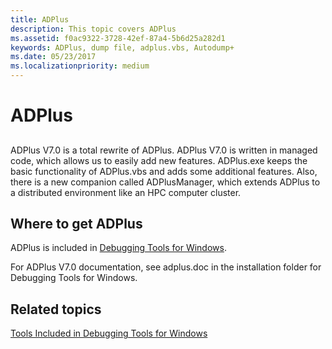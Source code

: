 ```yaml
---
title: ADPlus
description: This topic covers ADPlus
ms.assetid: f0ac9322-3728-42ef-87a4-5b6d25a282d1
keywords: ADPlus, dump file, adplus.vbs, Autodump+
ms.date: 05/23/2017
ms.localizationpriority: medium
---
```


# ADPlus


## <span id="ddk_adplus_dtoolq"></span><span id="DDK_ADPLUS_DTOOLQ"></span>


ADPlus V7.0 is a total rewrite of ADPlus. ADPlus V7.0 is written in managed code, which allows us to easily add new features. ADPlus.exe keeps the basic functionality of ADPlus.vbs and adds some additional features. Also, there is a new companion called ADPlusManager, which extends ADPlus to a distributed environment like an HPC computer cluster.

## <span id="Where_to_get_ADPlus"></span><span id="where_to_get_adplus"></span><span id="WHERE_TO_GET_ADPLUS"></span>Where to get ADPlus


ADPlus is included in [Debugging Tools for Windows](index.md).

For ADPlus V7.0 documentation, see adplus.doc in the installation folder for Debugging Tools for Windows.

## <span id="related_topics"></span>Related topics


[Tools Included in Debugging Tools for Windows](extra-tools.md)

 

 






